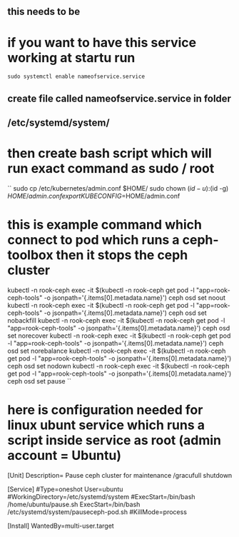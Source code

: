 ## this needs to be 

# if you want to have this service working at startu run 
``
sudo systemctl enable nameofservice.service
``

## create file called nameofservice.service in folder 
## /etc/systemd/system/

# then create bash script which will run exact command as sudo / root

``
sudo cp /etc/kubernetes/admin.conf $HOME/
sudo chown $(id -u):$(id -g) $HOME/admin.conf
export KUBECONFIG=$HOME/admin.conf

# this is example command which connect to pod which runs a ceph-toolbox then it stops the ceph cluster
kubectl -n rook-ceph exec -it $(kubectl -n rook-ceph get pod -l "app=rook-ceph-tools" -o jsonpath='{.items[0].metadata.name}') ceph osd set noout
kubectl -n rook-ceph exec -it $(kubectl -n rook-ceph get pod -l "app=rook-ceph-tools" -o jsonpath='{.items[0].metadata.name}') ceph osd set nobackfill
kubectl -n rook-ceph exec -it $(kubectl -n rook-ceph get pod -l "app=rook-ceph-tools" -o jsonpath='{.items[0].metadata.name}') ceph osd set norecover
kubectl -n rook-ceph exec -it $(kubectl -n rook-ceph get pod -l "app=rook-ceph-tools" -o jsonpath='{.items[0].metadata.name}') ceph osd set norebalance
kubectl -n rook-ceph exec -it $(kubectl -n rook-ceph get pod -l "app=rook-ceph-tools" -o jsonpath='{.items[0].metadata.name}') ceph osd set nodown
kubectl -n rook-ceph exec -it $(kubectl -n rook-ceph get pod -l "app=rook-ceph-tools" -o jsonpath='{.items[0].metadata.name}') ceph osd set pause
``

# here is configuration needed for linux ubunt service which runs a script inside service as root (admin account = Ubuntu)

[Unit]
Description= Pause ceph cluster for maintenance /gracufull shutdown

[Service]
#Type=oneshot
User=ubuntu
#WorkingDirectory=/etc/systemd/system
#ExecStart=/bin/bash /home/ubuntu/pause.sh
ExecStart=/bin/bash /etc/systemd/system/pauseceph-pod.sh
#KillMode=process

[Install]
WantedBy=multi-user.target
